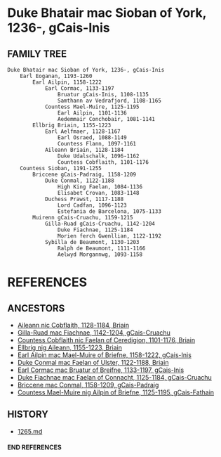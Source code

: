 # Duke Bhatair mac Sioban of York, 1236-, gCais-Inis

## FAMILY TREE

```
Duke Bhatair mac Sioban of York, 1236-, gCais-Inis
	Earl Eoganan, 1193-1260
		Earl Ailpin, 1158-1222
            Earl Cormac, 1133-1197
                Bruatur gCais-Inis, 1108-1135
                Samthann av Vedrafjord, 1108-1165
            Countess Mael-Muire, 1125-1195
                Earl Ailpin, 1101-1136
                Aedemmair Conchobair, 1081-1141 
        Ellbrig Briain, 1155-1223
            Earl Aelfmaer, 1128-1167
                Earl Osraed, 1088-1149
                Countess Flann, 1097-1161
            Aileann Briain, 1128-1184
				Duke Udalschalk, 1096-1162
				Countess Cobflaith, 1101-1176
	Countess Sioban, 1191-1255
		Briccene gCais-Padraig, 1158-1209
			Duke Conmal, 1122-1188
				High King Faelan, 1084-1136
				Elisabet Crovan, 1083-1148
			Duchess Prawst, 1117-1188
				Lord Cadfan, 1096-1123
				Estefania de Barcelona, 1075-1133
		Muirenn gCais-Cruachu, 1159-1215
			Gilla-Ruad gCais-Cruachu, 1142-1204	
				Duke Fiachnae, 1125-1184
				Morien ferch Gwenllian, 1122-1192
			Sybilla de Beaumont, 1130-1203
				Ralph de Beaumont, 1111-1166
				Aelwyd Morgannwg, 1093-1158
```


# REFERENCES

## ANCESTORS
* [Aileann nic Cobflaith, 1128-1184, Briain](aileann_nic_cobflaith_1128.md)
* [Gilla-Ruad mac Fiachnae, 1142-1204, gCais-Cruachu](gilla-ruad_mac_fiachnae_1142.md)
* [Countess Cobflaith nic Faelan of Ceredigion, 1101-1176, Briain](cobflaith_nic_faelan_1101.md)
* [Ellbrig nig Aileann, 1155-1223, Briain](ellbrig_nig_aileann_1155.md)
* [Earl Ailpin mac Mael-Muire of Briefne, 1158-1222, gCais-Inis](ailpin_mac_mael-muire_1158.md)
* [Duke Conmal mac Faelan of Ulster, 1122-1188, Briain](conmal_mac_faelan_1122.md)
* [Earl Cormac mac Bruatur of Breifne, 1133-1197, gCais-Inis](cormac_mac_bruatur_1133.md)
* [Duke Fiachnae mac Faelan of Connacht, 1125-1184, gCais-Cruachu](fiachnae_mac_faelan_1125.md)
* [Briccene mac Conmal, 1158-1209, gCais-Padraig](briccene_mac_conmal_1158.md)
* [Countess Mael-Muire nig Ailpin of Briefne, 1125-1195, gCais-Fathain](mael-muire_nig_ailpin_1125.md)

## HISTORY
* [1265.md](../h/1265.md)
#### END REFERENCES